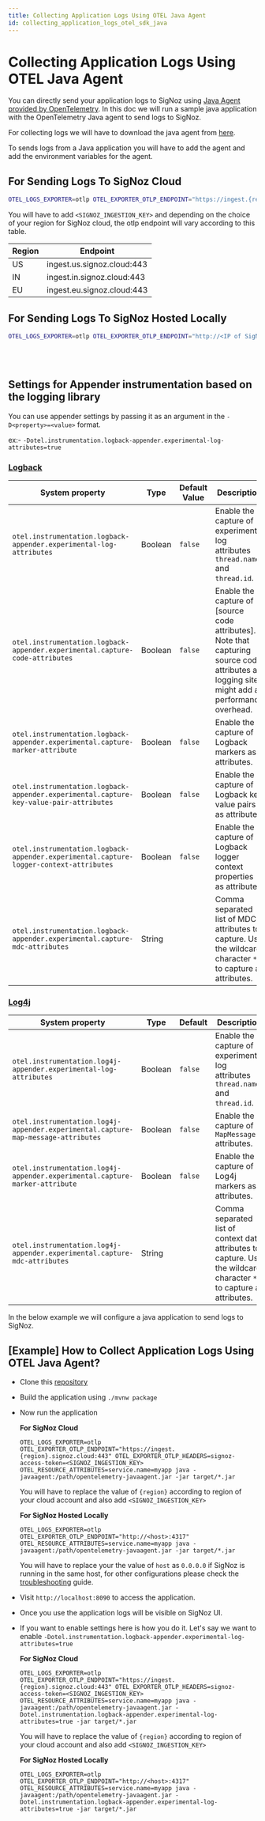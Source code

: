 ```yaml
---
title: Collecting Application Logs Using OTEL Java Agent
id: collecting_application_logs_otel_sdk_java
---
```


# Collecting Application Logs Using OTEL Java Agent

You can directly send your application logs to SigNoz using [Java Agent provided by OpenTelemetry](https://signoz.io/docs/instrumentation/java/).
In this doc we will run a sample java application with the OpenTelemetry Java agent to send logs to SigNoz.


For collecting logs we will have to download the java agent from [here](https://github.com/open-telemetry/opentelemetry-java-instrumentation/releases/latest/download/opentelemetry-javaagent.jar).


To sends logs from a Java application you will have to add the agent and add the environment variables for the agent.

## For Sending Logs To SigNoz Cloud

```bash
OTEL_LOGS_EXPORTER=otlp OTEL_EXPORTER_OTLP_ENDPOINT="https://ingest.{region}.signoz.cloud:443" OTEL_EXPORTER_OTLP_HEADERS=signoz-access-token=<SIGNOZ_INGESTION_KEY> OTEL_RESOURCE_ATTRIBUTES=service.name=<app_name> java -javaagent:/path/opentelemetry-javaagent.jar -jar  <myapp>.jar
```

 You will have to add `<SIGNOZ_INGESTION_KEY>` and depending on the choice of your region for SigNoz cloud, the otlp endpoint will vary according to this table.

  | Region | Endpoint                   |
  | ------ | -------------------------- |
  | US     | ingest.us.signoz.cloud:443 |
  | IN     | ingest.in.signoz.cloud:443 |
  | EU     | ingest.eu.signoz.cloud:443 |

## For Sending Logs To SigNoz Hosted Locally
```bash
OTEL_LOGS_EXPORTER=otlp OTEL_EXPORTER_OTLP_ENDPOINT="http://<IP of SigNoz Backend>:4317" OTEL_RESOURCE_ATTRIBUTES=service.name=<app_name> java -javaagent:/path/opentelemetry-javaagent.jar -jar  <myapp>.jar
```

<br></br>

## Settings for Appender instrumentation based on the logging library

You can use appender settings by passing it as an argument in the  `-D<property>=<value>` format.

ex:- `-Dotel.instrumentation.logback-appender.experimental-log-attributes=true`

### [Logback](https://github.com/open-telemetry/opentelemetry-java-instrumentation/tree/main/instrumentation/logback/logback-appender-1.0/javaagent)
| System property                                                                        | Type    | Default Value | Description                                                                                                                                   |
|----------------------------------------------------------------------------------------|---------|---------|-----------------------------------------------------------------------------------------------------------------------------------------------|
| `otel.instrumentation.logback-appender.experimental-log-attributes`                    | Boolean | `false` | Enable the capture of experimental log attributes `thread.name` and `thread.id`.                                                              |
| `otel.instrumentation.logback-appender.experimental.capture-code-attributes`           | Boolean | `false` | Enable the capture of [source code attributes]. Note that capturing source code attributes at logging sites might add a performance overhead. |
| `otel.instrumentation.logback-appender.experimental.capture-marker-attribute`          | Boolean | `false` | Enable the capture of Logback markers as attributes.                                                                                          |
| `otel.instrumentation.logback-appender.experimental.capture-key-value-pair-attributes` | Boolean | `false` | Enable the capture of Logback key value pairs as attributes.                                                                                  |
| `otel.instrumentation.logback-appender.experimental.capture-logger-context-attributes` | Boolean | `false` | Enable the capture of Logback logger context properties as attributes.                                                                        |
| `otel.instrumentation.logback-appender.experimental.capture-mdc-attributes`            | String  |         | Comma separated list of MDC attributes to capture. Use the wildcard character `*` to capture all attributes.    

### [Log4j](https://github.com/open-telemetry/opentelemetry-java-instrumentation/tree/main/instrumentation/log4j/log4j-appender-2.17/javaagent)
| System property                                                                   | Type    | Default | Description                                                                                                           |
|-----------------------------------------------------------------------------------| ------- | ------- |-----------------------------------------------------------------------------------------------------------------------|
| `otel.instrumentation.log4j-appender.experimental-log-attributes`                 | Boolean | `false` | Enable the capture of experimental log attributes `thread.name` and `thread.id`.                                      |
| `otel.instrumentation.log4j-appender.experimental.capture-map-message-attributes` | Boolean | `false` | Enable the capture of `MapMessage` attributes.                                                                        |
| `otel.instrumentation.log4j-appender.experimental.capture-marker-attribute`       | Boolean | `false` | Enable the capture of Log4j markers as attributes.                                                                    |
| `otel.instrumentation.log4j-appender.experimental.capture-mdc-attributes`         | String  |         | Comma separated list of context data attributes to capture. Use the wildcard character `*` to capture all attributes. |


In the below example we will configure a java application to send logs to SigNoz.

## [Example] How to Collect Application Logs Using OTEL Java Agent?

* Clone this [repository](https://github.com/SigNoz/spring-petclinic)
* Build the application using `./mvnw package`
* Now run the application

  **For SigNoz Cloud**
  ```
  OTEL_LOGS_EXPORTER=otlp OTEL_EXPORTER_OTLP_ENDPOINT="https://ingest.{region}.signoz.cloud:443" OTEL_EXPORTER_OTLP_HEADERS=signoz-access-token=<SIGNOZ_INGESTION_KEY> OTEL_RESOURCE_ATTRIBUTES=service.name=myapp java -javaagent:/path/opentelemetry-javaagent.jar -jar target/*.jar
  ```
  
  You will have to replace the value of `{region}` according to region of your cloud account and also add `<SIGNOZ_INGESTION_KEY>`

  **For SigNoz Hosted Locally**
  ```
  OTEL_LOGS_EXPORTER=otlp OTEL_EXPORTER_OTLP_ENDPOINT="http://<host>:4317" OTEL_RESOURCE_ATTRIBUTES=service.name=myapp java -javaagent:/path/opentelemetry-javaagent.jar -jar target/*.jar
  ```

  You will have to replace your the value of `host` as  `0.0.0.0` if SigNoz is running in the same host, for other configurations please check the 
 [troubleshooting](../install/troubleshooting.md#signoz-otel-collector-address-grid) guide.
* Visit `http://localhost:8090` to access the application.
* Once you use the application logs will be visible on SigNoz UI.
* If you want to enable settings here is how you do it.
  Let's say we want to enable `-Dotel.instrumentation.logback-appender.experimental-log-attributes=true`
  
    **For SigNoz Cloud**
  ```
  OTEL_LOGS_EXPORTER=otlp OTEL_EXPORTER_OTLP_ENDPOINT="https://ingest.{region}.signoz.cloud:443" OTEL_EXPORTER_OTLP_HEADERS=signoz-access-token=<SIGNOZ_INGESTION_KEY> OTEL_RESOURCE_ATTRIBUTES=service.name=myapp java -javaagent:/path/opentelemetry-javaagent.jar -Dotel.instrumentation.logback-appender.experimental-log-attributes=true -jar target/*.jar
  ```
  
  You will have to replace the value of `{region}` according to region of your cloud account and also add `<SIGNOZ_INGESTION_KEY>`

  **For SigNoz Hosted Locally**
  ```
  OTEL_LOGS_EXPORTER=otlp OTEL_EXPORTER_OTLP_ENDPOINT="http://<host>:4317" OTEL_RESOURCE_ATTRIBUTES=service.name=myapp java -javaagent:/path/opentelemetry-javaagent.jar -Dotel.instrumentation.logback-appender.experimental-log-attributes=true -jar target/*.jar
  ```